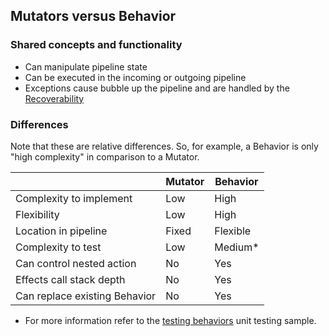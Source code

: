## Mutators versus Behavior


### Shared concepts and functionality

 * Can manipulate pipeline state
 * Can be executed in the incoming or outgoing pipeline
 * Exceptions cause bubble up the pipeline and are handled by the [Recoverability](/nservicebus/recoverability/)


### Differences

Note that these are relative differences. So, for example, a Behavior is only "high complexity" in comparison to a Mutator.

|                                | Mutator | Behavior |
|--------------------------------|---------|----------|
| Complexity to implement        | Low     | High     |
| Flexibility                    | Low     | High     |
| Location in pipeline           | Fixed   | Flexible |
| Complexity to test             | Low     | Medium*  |
| Can control nested action      | No      | Yes      |
| Effects call stack depth       | No      | Yes      |
| Can replace existing Behavior  | No      | Yes      |

* For more information refer to the [testing behaviors](/samples/unit-testing/) unit testing sample.
